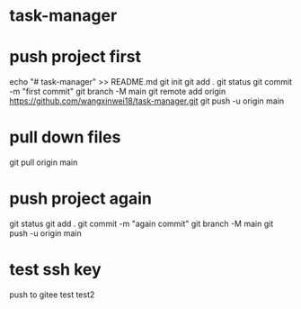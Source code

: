 # task-manager

# push project first

echo "# task-manager" >> README.md
git init
git add .
git status
git commit -m "first commit"
git branch -M main
git remote add origin https://github.com/wangxinwei18/task-manager.git
git push -u origin main

# pull down files

git pull origin main

# push project again

git status
git add .
git commit -m "again commit"
git branch -M main
git push -u origin main

# test ssh key

push to gitee test
test2
